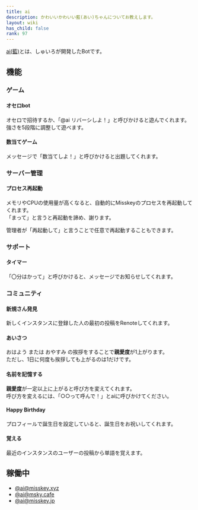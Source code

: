 ```yaml
---
title: ai
description: かわいいかわいい藍(あい)ちゃんについてお教えします。
layout: wiki
has_child: false
rank: 97
---
```

[ai(藍)](https://github.com/syuilo/ai)とは、しゅいろが開発したBotです。

## 機能
### ゲーム
#### オセロbot
オセロで招待するか、「@ai リバーシしよ！」と呼びかけると遊んでくれます。  
強さを5段階に調整して遊べます。

#### 数当てゲーム
メッセージで「数当てしよ！」と呼びかけると出題してくれます。

### サーバー管理
#### プロセス再起動
メモリやCPUの使用量が高くなると、自動的にMisskeyのプロセスを再起動してくれます。  
「まって」と言うと再起動を諦め、謝ります。

管理者が「再起動して」と言うことで任意で再起動することもできます。

### サポート
#### タイマー
「〇分はかって」と呼びかけると、メッセージでお知らせしてくれます。

### コミュニティ
#### 新規さん発見
新しくインスタンスに登録した人の最初の投稿をRenoteしてくれます。

#### あいさつ
おはよう または おやすみ の挨拶をすることで**親愛度**が1上がります。  
ただし、1日に何度も挨拶しても上がるのは1だけです。

#### 名前を記憶する
**親愛度**が一定以上に上がると呼び方を変えてくれます。  
呼び方を変えるには、「○○って呼んで！」とaiに呼びかけてください。

#### Happy Birthday
プロフィールで誕生日を設定していると、誕生日をお祝いしてくれます。

#### 覚える
最近のインスタンスのユーザーの投稿から単語を覚えます。

## 稼働中
- [@ai@misskey.xyz](https://misskey.xyz/@ai)
- [@ai@msky.cafe](https://msky.cafe/@ai)
- [@ai@misskey.jp](https://misskey.jp/@ai)